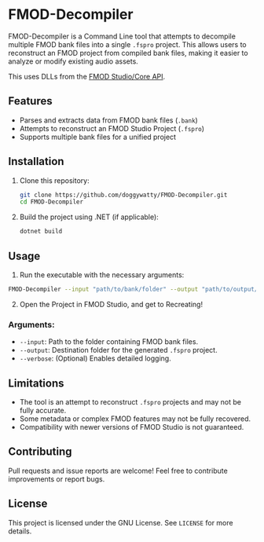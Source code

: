 # FMOD-Decompiler

FMOD-Decompiler is a Command Line tool that attempts to decompile multiple FMOD bank files into a single `.fspro` project. This allows users to reconstruct an FMOD project from compiled bank files, making it easier to analyze or modify existing audio assets.<br>


This uses DLLs from the [FMOD Studio/Core API](https://fmod.com/download#fmodengine).

## Features
- Parses and extracts data from FMOD bank files (`.bank`)
- Attempts to reconstruct an FMOD Studio Project (`.fspro`)
- Supports multiple bank files for a unified project

## Installation
1. Clone this repository:
   ```sh
   git clone https://github.com/doggywatty/FMOD-Decompiler.git
   cd FMOD-Decompiler
   ```
2. Build the project using .NET (if applicable):
   ```sh
   dotnet build
   ```

## Usage
1. Run the executable with the necessary arguments:
```sh
FMOD-Decompiler --input "path/to/bank/folder" --output "path/to/output/project"
```
2. Open the Project in FMOD Studio, and get to Recreating!

### Arguments:
- `--input`: Path to the folder containing FMOD bank files.
- `--output`: Destination folder for the generated `.fspro` project.
- `--verbose`: (Optional) Enables detailed logging.

## Limitations
- The tool is an attempt to reconstruct `.fspro` projects and may not be fully accurate.
- Some metadata or complex FMOD features may not be fully recovered.
- Compatibility with newer versions of FMOD Studio is not guaranteed.

## Contributing
Pull requests and issue reports are welcome! Feel free to contribute improvements or report bugs.

## License
This project is licensed under the GNU License. See `LICENSE` for more details.

